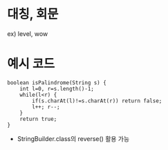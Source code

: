 # 대칭, 회문
ex) level, wow

# 예시 코드
```
boolean isPalindrome(String s) {
    int l=0, r=s.length()-1;
    while(l<r) {
        if(s.charAt(l)!=s.charAt(r)) return false;
        l++; r--;
    }
    return true;
}

```
+ StringBuilder.class의 reverse() 활용 가능
